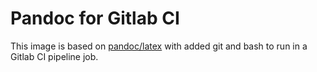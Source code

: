 # Pandoc for Gitlab CI
This image is based on [pandoc/latex](https://cloud.docker.com/repository/docker/pandoc/latex) with added git and bash to run in a Gitlab CI pipeline job.
